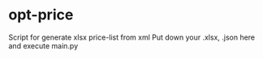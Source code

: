 # opt-price
Script for generate xlsx price-list from xml
Put down your .xlsx, .json here and execute main.py 
